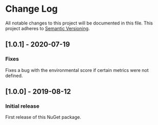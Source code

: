 # Change Log
All notable changes to this project will be documented in this file.
This project adheres to [Semantic Versioning](http://semver.org/).

## [1.0.1] - 2020-07-19
### Fixes
Fixes a bug with the environmental score if certain metrics were not defined.

## [1.0.0] - 2019-08-12
### Initial release
First release of this NuGet package.
